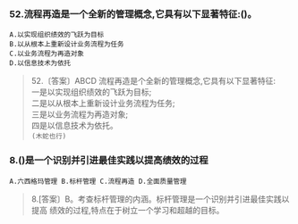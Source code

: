 ### 52.流程再造是一个全新的管理概念,它具有以下显著特征:()。
    A.以实现组织绩效的飞跃为目标
    B.以从根本上重新设计业务流程为任务
    C.以业务流程为再造对象
    D.以信息技术为依托

>   52.〔答案〕ABCD 流程再造是个全新的管理概念,它具有以下显著特征:      
一是以实现组织绩效的飞跃为目标;      
二是以从根本上重新设计业务流程为任务;      
三是以业务流程为再造对象;      
四是以信息技术为依托。        
`(木蛇也行)`

### 8.()是一个识别并引进最佳实践以提高绩效的过程
    A.六西格玛管理 B.标杆管理 C.流程再造 D.全面质量管理

>   8.[答案〕B。考查标杆管理的内涵。标杆管理是一个识别并引进最佳实践以提高
绩效的过程,特点在于树立一个学习和超越的目标。
